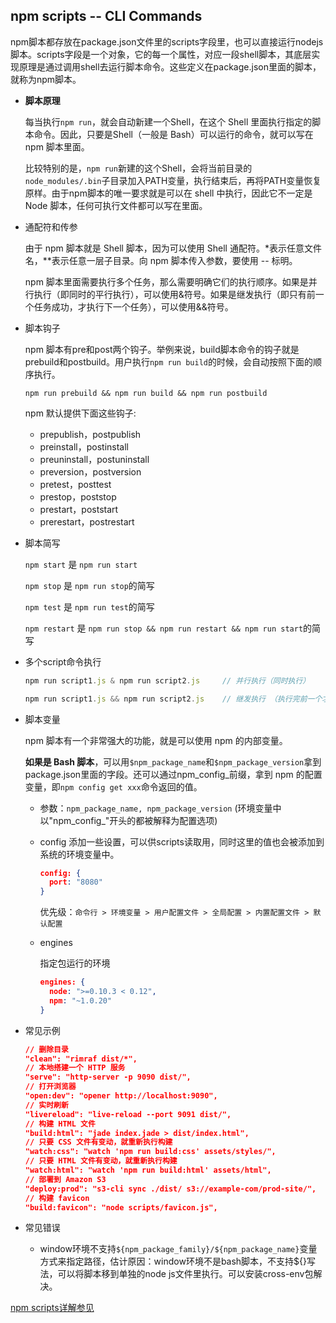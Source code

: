 ## npm scripts -- CLI Commands

npm脚本都存放在package.json文件里的scripts字段里，也可以直接运行nodejs脚本。scripts字段是一个对象，它的每一个属性，对应一段shell脚本，其底层实现原理是通过调用shell去运行脚本命令。这些定义在package.json里面的脚本，就称为npm脚本。

* **脚本原理**

  每当执行`npm run`，就会自动新建一个Shell，在这个 Shell 里面执行指定的脚本命令。因此，只要是Shell（一般是 Bash）可以运行的命令，就可以写在npm 脚本里面。
  
  比较特别的是，`npm run`新建的这个Shell，会将当前目录的`node_modules/.bin`子目录加入PATH变量，执行结束后，再将PATH变量恢复原样。由于npm脚本的唯一要求就是可以在 shell 中执行，因此它不一定是Node 脚本，任何可执行文件都可以写在里面。

* 通配符和传参

  由于 npm 脚本就是 Shell 脚本，因为可以使用 Shell 通配符。*表示任意文件名，**表示任意一层子目录。向 npm 脚本传入参数，要使用 -- 标明。

  npm 脚本里面需要执行多个任务，那么需要明确它们的执行顺序。如果是并行执行（即同时的平行执行），可以使用&符号。如果是继发执行（即只有前一个任务成功，才执行下一个任务），可以使用&&符号。

* 脚本钩子

  npm 脚本有pre和post两个钩子。举例来说，build脚本命令的钩子就是prebuild和postbuild。用户执行`npm run build`的时候，会自动按照下面的顺序执行。
  
  `npm run prebuild && npm run build && npm run postbuild`

  npm 默认提供下面这些钩子:

  - prepublish，postpublish
  - preinstall，postinstall
  - preuninstall，postuninstall
  - preversion，postversion
  - pretest，posttest
  - prestop，poststop
  - prestart，poststart
  - prerestart，postrestart

* 脚本简写

  `npm start` 是 `npm run start`

  `npm stop` 是 `npm run stop`的简写

  `npm test` 是 `npm run test`的简写

  `npm restart` 是 `npm run stop && npm run restart && npm run start`的简写

* 多个script命令执行

  ```js
  npm run script1.js & npm run script2.js     // 并行执行（同时执行）

  npm run script1.js && npm run script2.js    // 继发执行 （执行完前一个才执行下一个）
  ```

* 脚本变量

  npm 脚本有一个非常强大的功能，就是可以使用 npm 的内部变量。
  
  **如果是 Bash 脚本**，可以用`$npm_package_name`和`$npm_package_version`拿到package.json里面的字段。还可以通过npm_config_前缀，拿到 npm 的配置变量，即`npm config get xxx`命令返回的值。

  - 参数：`npm_package_name, npm_package_version` (环境变量中以"npm_config_"开头的都被解释为配置选项)

  - config 添加一些设置，可以供scripts读取用，同时这里的值也会被添加到系统的环境变量中。

    ```json
    config: {
      port: "8080"
    }
    ```

    优先级：`命令行 > 环境变量 > 用户配置文件 > 全局配置 > 内置配置文件 > 默认配置`

  - engines  

    指定包运行的环境

    ```json
    engines: {
      node: ">=0.10.3 < 0.12",
      npm: "~1.0.20"
    }
    ```

* 常见示例

  ```json
  // 删除目录
  "clean": "rimraf dist/*",
  // 本地搭建一个 HTTP 服务
  "serve": "http-server -p 9090 dist/",
  // 打开浏览器
  "open:dev": "opener http://localhost:9090",
  // 实时刷新
  "livereload": "live-reload --port 9091 dist/",
  // 构建 HTML 文件
  "build:html": "jade index.jade > dist/index.html",
  // 只要 CSS 文件有变动，就重新执行构建
  "watch:css": "watch 'npm run build:css' assets/styles/",
  // 只要 HTML 文件有变动，就重新执行构建
  "watch:html": "watch 'npm run build:html' assets/html",
  // 部署到 Amazon S3
  "deploy:prod": "s3-cli sync ./dist/ s3://example-com/prod-site/",
  // 构建 favicon
  "build:favicon": "node scripts/favicon.js",
  ```

* 常见错误

  - window环境不支持`${npm_package_family}/${npm_package_name}`变量方式来指定路径，估计原因：window环境不是bash脚本，不支持${}写法，可以将脚本移到单独的node js文件里执行。可以安装cross-env包解决。

[npm scripts详解参见](http://www.ruanyifeng.com/blog/2016/10/npm_scripts.html)